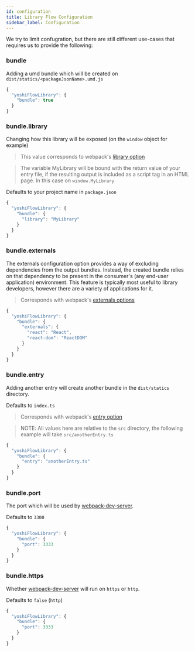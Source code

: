 ```yaml
---
id: configuration
title: Library Flow Configuration
sidebar_label: Configuration
---
```


We try to limit confugration, but there are still different use-cases that requires us to provide the following:

### bundle

Adding a umd bundle which will be created on `dist/statics/<packageJsonName>.umd.js`

```js
{
  "yoshiFlowLibrary": {
    "bundle": true
  }
}
```

### bundle.library

Changing how this library will be exposed (on the `window` object for example)

> This value corresponds to webpack's [library option](https://webpack.js.org/configuration/output/#outputlibrary)

> The variable MyLibrary will be bound with the return value of your entry file, if the resulting output is included as a script tag in an HTML page. In this case on `window.MyLibrary`

Defaults to your project name in `package.json`

```js
{
  "yoshiFlowLibrary": {
    "bundle": {
      "library": "MyLibrary"
    }
  }
}
```

### bundle.externals

The externals configuration option provides a way of excluding dependencies from the output bundles. Instead, the created bundle relies on that dependency to be present in the consumer's (any end-user application) environment. This feature is typically most useful to library developers, however there are a variety of applications for it.

> Corresponds with webpack's [externals options](https://webpack.js.org/configuration/externals/)

```js
{
  "yoshiFlowLibrary": {
    "bundle": {
      "externals": {
        "react": "React",
        "react-dom": "ReactDOM"
      }
    }
  }
}
```

### bundle.entry

Adding another entry will create another bundle in the `dist/statics` directory.

Defaults to `index.ts`

> Corresponds with webpack's [entry option](https://webpack.js.org/configuration/entry-context/#entry)

> NOTE: All values here are relative to the `src` directory, the following example will take `src/anotherEntry.ts`

```js
{
  "yoshiFlowLibrary": {
    "bundle": {
      "entry": "anotherEntry.ts"
    }
  }
}
```

### bundle.port

The port which will be used by [webpack-dev-server](https://github.com/webpack/webpack-dev-server).

Defaults to `3300`

```js
{
  "yoshiFlowLibrary": {
    "bundle": {
      "port": 3333
    }
  }
}
```

### bundle.https

Whether [webpack-dev-server](https://github.com/webpack/webpack-dev-server) will run on `https` or `http`.

Defaults to `false` (`http`)

```js
{
  "yoshiFlowLibrary": {
    "bundle": {
      "port": 3333
    }
  }
}
```
